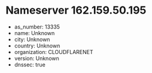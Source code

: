 # Nameserver 162.159.50.195

* as_number: 13335
* name: Unknown
* city: Unknown
* country: Unknown
* organization: CLOUDFLARENET
* version: Unknown
* dnssec: true
